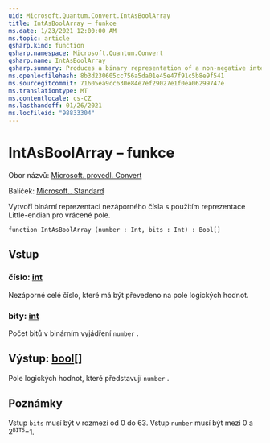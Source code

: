 ```yaml
---
uid: Microsoft.Quantum.Convert.IntAsBoolArray
title: IntAsBoolArray – funkce
ms.date: 1/23/2021 12:00:00 AM
ms.topic: article
qsharp.kind: function
qsharp.namespace: Microsoft.Quantum.Convert
qsharp.name: IntAsBoolArray
qsharp.summary: Produces a binary representation of a non-negative integer, using the little-endian representation for the returned array.
ms.openlocfilehash: 8b3d230605cc756a5da01e45e47f91c5b8e9f541
ms.sourcegitcommit: 71605ea9cc630e84e7ef29027e1f0ea06299747e
ms.translationtype: MT
ms.contentlocale: cs-CZ
ms.lasthandoff: 01/26/2021
ms.locfileid: "98833304"
---
```

# <a name="intasboolarray-function"></a>IntAsBoolArray – funkce

Obor názvů: [Microsoft. provedl. Convert](xref:Microsoft.Quantum.Convert)

Balíček: [Microsoft.. Standard](https://nuget.org/packages/Microsoft.Quantum.Standard)


Vytvoří binární reprezentaci nezáporného čísla s použitím reprezentace Little-endian pro vrácené pole.

```qsharp
function IntAsBoolArray (number : Int, bits : Int) : Bool[]
```


## <a name="input"></a>Vstup

### <a name="number--int"></a>číslo: [int](xref:microsoft.quantum.lang-ref.int)

Nezáporné celé číslo, které má být převedeno na pole logických hodnot.


### <a name="bits--int"></a>bity: [int](xref:microsoft.quantum.lang-ref.int)

Počet bitů v binárním vyjádření `number` .



## <a name="output--bool"></a>Výstup: [bool](xref:microsoft.quantum.lang-ref.bool)[]

Pole logických hodnot, které představují `number` .

## <a name="remarks"></a>Poznámky

Vstup `bits` musí být v rozmezí od 0 do 63.
Vstup `number` musí být mezi 0 a $2 ^ {\texttt{BITS}}-$1.